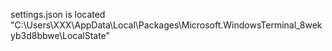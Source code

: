 settings.json is located "C:\Users\XXX\AppData\Local\Packages\Microsoft.WindowsTerminal_8wekyb3d8bbwe\LocalState"